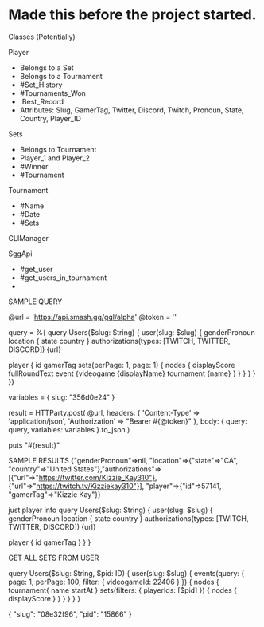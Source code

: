 # Made this before the project started.

Classes (Potentially)

Player
- Belongs to a Set
- Belongs to a Tournament
- #Set_History
- #Tournaments_Won
- .Best_Record
- Attributes: Slug, GamerTag, Twitter, Discord, Twitch, Pronoun, State, Country, Player_ID


Sets
- Belongs to Tournament
- Player_1 and Player_2
- #Winner
- #Tournament


Tournament
- #Name 
- #Date
- #Sets

CLIManager

SggApi
- #get_user
- #get_users_in_tournament
- 

SAMPLE QUERY

@url = 'https://api.smash.gg/gql/alpha'
@token = ''

query = %{
query Users($slug: String) {
 user(slug: $slug) {
  genderPronoun
  location {
   state
   country
  }
  authorizations(types: [TWITCH, TWITTER, DISCORD]) {url}

  player {
   id
   gamerTag
   sets(perPage: 1, page: 1) {
    nodes {
     displayScore
     fullRoundText
     event {videogame {displayName}
      tournament {name}
     }
    }
   }
  }
 }
}}

variables = {
    slug: "356d0e24"
  }


result = HTTParty.post(
  @url,
  headers: { 
    'Content-Type'  => 'application/json', 
    'Authorization' => "Bearer #{@token}" 
  },
  body: { 
    query: query, 
    variables: variables 
  }.to_json
)

puts "#{result}"



SAMPLE RESULTS
{"genderPronoun"=>nil, "location"=>{"state"=>"CA", "country"=>"United States"},"authorizations"=>[{"url"=>"https://twitter.com/Kizzie_Kay310"}, {"url"=>"https://twitch.tv/Kizziekay310"}], "player"=>{"id"=>57141, "gamerTag"=>"Kizzie Kay"}}



just player info
query Users($slug: String) {
 user(slug: $slug) {
  genderPronoun
  location {
   state
   country
  }
  authorizations(types: [TWITCH, TWITTER, DISCORD]) {url}

  player {
   id
   gamerTag
    }
   }
  }
  
  GET ALL SETS FROM USER
  
 query Users($slug: String, $pid: ID) {
  user(slug: $slug) {
    events(query: { page: 1, perPage: 100, filter: { videogameId: 22406 } }) {
      nodes {
        tournament{
          name
          startAt
        }
        sets(filters: { playerIds: [$pid] }) {
          nodes {
            displayScore
          }
        }
      }
    }
  }
}


{
  "slug": "08e32f96",
  "pid": "15866"
}
